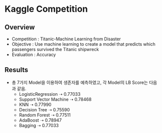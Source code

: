 # Kaggle Competition
## Overview
+ Competition : Titanic-Machine Learning from Disaster
+ Objective : Use machine learning to create a model that predicts which passengers survived the Titanic shipwreck
+ Evaluation : Accuracy

## Results
  + 총 7가지 Model을 이용하여 생존자를 예측하였고, 각 Model의 LB Score는 다음과 같음.
    + LogisticRegression  ➝  0.77033
    + Support Vector Machine ➝ 0.78468
    + KNN ➝ 0.77990
    + Decision Tree ➝ 0.75590
    + Random Forest ➝ 0.77511
    + AdaBoost ➝ 0.78947
    + Bagging ➝ 0.77033
